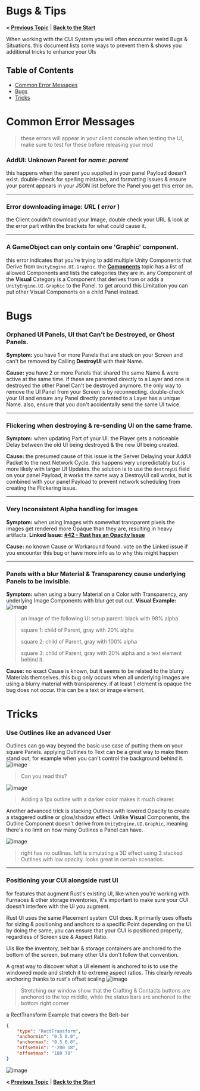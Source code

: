 # Bugs & Tips

**< [Previous Topic](/docs/components/README.md)** | **[Back to the Start](/README.md)**

When working with the CUI System you will often encounter weird Bugs & Situations. this document lists some ways to prevent them & shows you additional tricks to enhance your UIs

## Table of Contents
- [Common Error Messages](#common-error-messages)
- [Bugs](#bugs)
- [Tricks](#tricks)

# Common Error Messages
> these errors will appear in your client console when testing the UI, make sure to test for these before releasing your mod

### AddUI: Unknown Parent for *name*:  *parent*
this happens when the parent you supplied in your panel Payload doesn't exist. double-check for spelling mistakes, and formatting issues & ensure your parent appears in your JSON list before the Panel you get this error on.



---

### Error downloading image: *URL* ( *error* )
the Client couldn't download your Image, double check your URL & look at the error part within the brackets for what could cause it.



---

### A GameObject can only contain one 'Graphic' component.
this error indicates that you're trying to add multiple Unity Components that Derive from `UnityEngine.UI.Graphic`. the **[Components](/docs/components/README.md)** topic has a list of allowed Components and lists the categories they are in. any Component of the **Visual** Category is a Component that derives from or adds a `UnityEngine.UI.Graphic` to the Panel. to get around this Limitation you can put other Visual Components on a child Panel instead.

# Bugs

### Orphaned UI Panels, UI that Can't be Destroyed, or Ghost Panels.
**Symptom:** you have 1 or more Panels that are stuck on your Screen and can't be removed by Calling **DestroyUI** with their Name.

**Cause:** you have 2 or more Panels that shared the same Name & were active at the same time. if these are parented directly to a Layer and one is destroyed the other Panel Can't be destroyed anymore. the only way to remove the UI Panel from your Screen is by reconnecting. double-check your UI and ensure any Panel directly parented to a Layer has a unique Name. also, ensure that you don't accidentally send the same UI twice.



---

### Flickering when destroying & re-sending UI on the same frame.
**Symptom:** when updating Part of your UI. the Player gets a noticeable Delay between the old UI being destroyed & the new UI being created.

**Cause:** the presumed cause of this issue is the Server Delaying your AddUI Packet to the next Network Cycle. this happens very unpredictably but is more likely with larger UI Updates. the solution is to use the `destroyUi` field on your panel Payload, it works the same way a DestroyUI call works, but is combined with your panel Payload to prevent network scheduling from creating the Flickering issue.



---

### Very Inconsistent Alpha handling for images
**Symptom:** when using Images with somewhat transparent pixels the images get rendered more Opaque than they are, resulting in heavy artifacts.
**Linked Issue:** **[#42 - Rust has an Opacity Issue](https://github.com/Facepunch/Rust.Community/issues/42)**

**Cause:** no known Cause or Workaround found. vote on the Linked issue if you encounter this bug or have more info as to why this might happen



---

### Panels with a blur Material & Transparency cause underlying Panels to be invisible.
**Symptom:** when using a burry Material on a Color with Transparency, any underlying Image Components with blur get cut out. 
**Visual Example:**
![image](https://user-images.githubusercontent.com/33698270/215882128-d1f0798c-d7ed-4986-9675-4fba48632ad7.png)
> an image of the following UI setup
> parent: black with 98% alpha
> 
> square 1: child of Parent, gray with 20% alpha
> 
> square 2: child of Parent, gray with 100% alpha
> 
> square 3: child of Parent, gray with 20% alpha and a text element behind it.


**Cause:** no exact Cause is known, but it seems to be related to the blurry Materials themselves. this bug only occurs when all underlying Images are using a blurry material with transparency. if at least 1 element is opaque the bug does not occur. this can be a text or image element.



# Tricks

### Use Outlines like an advanced User
Outlines can go way beyond the basic use case of putting them on your square Panels. applying Outlines to Text can be a great way to make them stand out, for example when you can't control the background behind it.
![image](https://user-images.githubusercontent.com/33698270/215885917-4916ee09-a891-4609-82a4-51bb07881bde.png)

> Can you read this?

![image](https://user-images.githubusercontent.com/33698270/215886796-346be279-2d8e-43c4-a28f-f740bcf50ff5.png)

> Adding a 1px outline with a darker color makes it much clearer.

Another advanced trick is stacking Outlines with lowered Opacity to create a staggered outline or glow/shadow effect. Unlike **Visual** Components, the Outline Component doesn't derive from `UnityEngine.UI.Graphic`, meaning there's no limit on how many Outlines a Panel can have.

![image](https://user-images.githubusercontent.com/33698270/215899049-e0aa0cd7-b607-466e-a0b7-0cfafa62bdae.png)

> right has no outlines. left is simulating a 3D effect using 3 stacked Outlines with low opacity. looks great in certain scenarios.


---


### Positioning your CUI alongside rust UI

for features that augment Rust's existing UI, like when you're working with Furnaces & other storage inventories, it's important to make sure your CUI doesn't interfere with the UI you augment.

Rust UI uses the same Placement system CUI does. It primarily uses offsets for sizing & positioning and anchors to a specific Point depending on the UI. by doing the same, you can ensure that your CUI is positioned properly, regardless of Screen size & Aspect Ratio.

UIs like the inventory, belt bar & storage containers are anchored to the bottom of the screen, but many other UIs don't follow that convention.

A great way to discover what a UI element is anchored to is to use the windowed mode and stretch it to extreme aspect ratios. This clearly reveals anchoring thanks to rust's offset scaling
![image](https://user-images.githubusercontent.com/33698270/216077347-5461623c-8ff4-4890-8633-062519c4e371.png)
> Stretching our window show that the Crafting & Contacts buttons are anchored to the top middle, while the status bars are anchored to the bottom right corner

a RectTransform Example that covers the Belt-bar
```json
{
	"type": "RectTransform",
	"anchormin": "0.5 0.0",
	"anchormax": "0.5 0.0",
	"offsetmin": "-200 18",
	"offsetmax": "180 78"
}
```
![image](https://user-images.githubusercontent.com/33698270/215901408-c152fecb-8453-4597-8cd6-61038b2b976d.png)

**< [Previous Topic](/docs/components/README.md)** | **[Back to the Start](/README.md)**
<!--stackedit_data:
eyJoaXN0b3J5IjpbMTkyMjA1MzExMCwtMzI4MjE1ODIyLC0xMz
I3OTA0NTk5LC0yMjQyMDk5MDMsLTgzOTk1MDIyNiwtMjAxMDY5
NDUyOCwxMjI4NzQxNzQsMjAxOTA0Njg0N119
-->